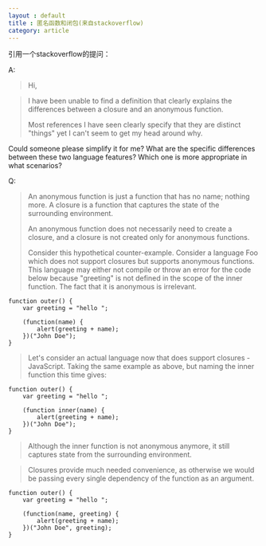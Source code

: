 ```yaml
---
layout : default
title : 匿名函数和闭包(来自stackoverflow)
category: article
---
```


引用一个stackoverflow的提问：

A:

>Hi,

> I have been unable to find a definition that clearly explains the differences between a closure and an anonymous function.  
>   
> Most references I have seen clearly specify that they are distinct "things" yet I can't seem to get my head around why.  
>
 Could someone please simplify it for me? What are the specific differences between these two language features? Which one is more appropriate in what scenarios?
 
 
Q:

> An anonymous function is just a function that has no name; nothing more. A closure is a function that captures the state of the surrounding environment.
>  
> An anonymous function does not necessarily need to create a closure, and a closure is not created only for anonymous functions.
>  
> Consider this hypothetical counter-example. Consider a language Foo which does not support closures but supports anonymous functions. This language may either not compile or throw an error for the code below because "greeting" is not defined in the scope of the inner function. The fact that it is anonymous is irrelevant.

    function outer() {
        var greeting = "hello ";
        
        (function(name) {
            alert(greeting + name);
        })("John Doe");
    }
    
> Let's consider an actual language now that does support closures - JavaScript. Taking the same example as above, but naming the inner function this time gives:

    function outer() {
        var greeting = "hello ";
    
        (function inner(name) {
            alert(greeting + name);
        })("John Doe");
    }
    
> Although the inner function is not anonymous anymore, it still captures state from the surrounding environment.

> Closures provide much needed convenience, as otherwise we would be passing every single dependency of the function as an argument.

    function outer() {
        var greeting = "hello ";
    
        (function(name, greeting) {
            alert(greeting + name);
        })("John Doe", greeting);
    }
